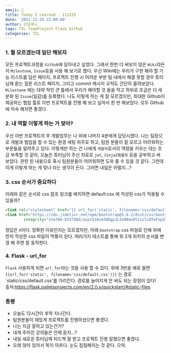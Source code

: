 ```yaml
---
emoji: 🙊
title: Today I Learned - 211229
date: '2021-12-29 23:00:00'
author: 코딩쿠니
tags: TIL TeamProject Flask Github
categories: TIL
---
```


### 1. 뭘 모르겠는데 일단 해보자
모든 프로젝트과정을 `Github`에 담아내고 싶었다. 그래서 한번 더 써보지 않은 `Wiki`라든지 `Milestone`, `Issue`등을 사용 해 보기로 했다. 우선 Wiki에는 우리가 구현 해야 할 기능 리스트를 담은 페이지, 프로젝트 진행 시 어려운 부분 팀 내에서 해결 못할 경우 튜터님께 묻는 질문 리스트 페이지, 그리고 commit 메시지 규칙도 간단히 올려보았다. `Milestone` 에는 대략 적인 큰 틀에서 우리가 해야할 것 들을 적고 하위로 조금은 더 세분화 된 `Issue`(일감)를 등록했다. 나도 이렇게 하는 게 잘 모르겠지만, 최대한 Github이 제공하는 협업 툴로 이번 프로젝트를 진행 해 보고 싶어서 한 번 해보았다. 모두 Github에 익숙 해지면 좋겠다.

### 2. 내 역할 이렇게 하는 거 맞아?
우선 이번 프로젝트의 주 개발업무는 나 외에 나머지 4분에게 담당시켰다. 나는 팀장으로 개발과 협업을 할 수 있는 환경 세팅 위주로 하고, 팀원 분들이 잘 모르고 어려워하는 부분들을 알려주고 있다. 이렇게만 하는 건 나에게 `개발자`로서의 역량을 키우는 데는 조금 부족할 것 같아, 오늘은 튜터님이 주신 자료로 `jwt`, `Jinja2템플릿` 등을 공부하고 써 보았다. 관련 된 내용으로 혹시 팀원분들이 어려워하면 도와 줄 수 있을 것 같다. 그런데 이게 이렇게 하는 게 맞나 라는 생각이 든다. 그러면 내일은 어떨지...?

### 3. css 순서가 중요하다
아래와 같은 순서로 css 참조 링크를 배치하면 default.css 에 작성된 css가 적용될 수 있을까?
```html
<link rel="stylesheet" href="{{ url_for('static', filename='css/default.css') }}">
<link href="https://cdn.jsdelivr.net/npm/bootstrap@5.0.2/dist/css/bootstrap.min.css" rel="stylesheet"
        integrity="sha384-EVSTQN3/azprG1Anm3QDgpJLIm9Nao0Yz1ztcQTwFspd3yD65VohhpuuCOmLASjC" crossorigin="anonymous">
```
정답은 `X`이다. 정확한 이유인지는 모르겠지만, 아래 `bootstrap` css 파일로 인해 위에 먼저 작성한 css 파일이 먹통이 된다. 여러가지 테스트를 통해 위 2개 위치의 순서를 변경 해 주면 잘 동작한다. 

### 4. Flask - url_for
`Flask` 사용하게 되면 `url_for`라는 것을 사용 할 수 있다. 위에 3번을 예로 들면 `{{url_for('static', filename='css/default.css')}}` 는 경로 `static/css/default.css'를 가리킨다. 경로를 늘어지게 안 써도 되는 장점이 있다!   
출처:<https://flask.palletsprojects.com/en/2.0.x/quickstart/#static-files>

### 총평
* 오늘도 12시간이 후딱 지나간다.
* 팀원분들이 재밌게 프로젝트를 진행하셨으면 좋겠다.
* 나는 지금 잘하고 있는건가?
* 내게 주어진 강의들은 언제 듣지...?
* 내일 새로운 튜터님께 피드백 잘 받고 프로젝트 진행 잘했으면 좋겠다.
* 오래 앉아 있어서 목이 아프다. 눈도 침침해지는 것 같다. 으악.

```toc
```